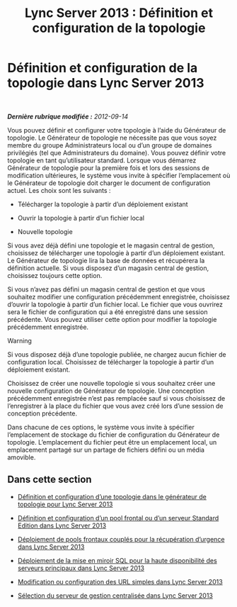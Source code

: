 ﻿---
title: 'Lync Server 2013 : Définition et configuration de la topologie'
TOCTitle: Définition et configuration de la topologie
ms:assetid: 51d1601e-4f83-48d4-ad08-3b4d5e2003aa
ms:mtpsurl: https://technet.microsoft.com/fr-fr/library/Gg398339(v=OCS.15)
ms:contentKeyID: 49297210
ms.date: 05/20/2016
mtps_version: v=OCS.15
ms.translationtype: HT
---

# Définition et configuration de la topologie dans Lync Server 2013

 

_**Dernière rubrique modifiée :** 2012-09-14_

Vous pouvez définir et configurer votre topologie à l’aide du Générateur de topologie. Le Générateur de topologie ne nécessite pas que vous soyez membre du groupe Administrateurs local ou d’un groupe de domaines privilégiés (tel que Administrateurs du domaine). Vous pouvez définir votre topologie en tant qu’utilisateur standard. Lorsque vous démarrez Générateur de topologie pour la première fois et lors des sessions de modification ultérieures, le système vous invite à spécifier l’emplacement où le Générateur de topologie doit charger le document de configuration actuel. Les choix sont les suivants :

  - Télécharger la topologie à partir d’un déploiement existant

  - Ouvrir la topologie à partir d’un fichier local

  - Nouvelle topologie

Si vous avez déjà défini une topologie et le magasin central de gestion, choisissez de télécharger une topologie à partir d’un déploiement existant. Le Générateur de topologie lira la base de données et récupérera la définition actuelle. Si vous disposez d’un magasin central de gestion, choisissez toujours cette option.

Si vous n’avez pas défini un magasin central de gestion et que vous souhaitez modifier une configuration précédemment enregistrée, choisissez d’ouvrir la topologie à partir d’un fichier local. Le fichier que vous ouvrirez sera le fichier de configuration qui a été enregistré dans une session précédente. Vous pouvez utiliser cette option pour modifier la topologie précédemment enregistrée.

> [!WARNING]  
> Si vous disposez déjà d’une topologie publiée, ne chargez aucun fichier de configuration local. Choisissez de télécharger la topologie à partir d’un déploiement existant.

Choisissez de créer une nouvelle topologie si vous souhaitez créer une nouvelle configuration de Générateur de topologie. Une conception précédemment enregistrée n’est pas remplacée sauf si vous choisissez de l’enregistrer à la place du fichier que vous avez créé lors d’une session de conception précédente.

Dans chacune de ces options, le système vous invite à spécifier l’emplacement de stockage du fichier de configuration du Générateur de topologie. L’emplacement du fichier peut être un emplacement local, un emplacement partagé sur un partage de fichiers défini ou un média amovible.

## Dans cette section

  - [Définition et configuration d’une topologie dans le générateur de topologie pour Lync Server 2013](lync-server-2013-define-and-configure-a-topology-in-topology-builder.md)

  - [Définition et configuration d’un pool frontal ou d’un serveur Standard Edition dans Lync Server 2013](lync-server-2013-define-and-configure-a-front-end-pool-or-standard-edition-server.md)

  - [Déploiement de pools frontaux couplés pour la récupération d’urgence dans Lync Server 2013](lync-server-2013-deploying-paired-front-end-pools-for-disaster-recovery.md)

  - [Déploiement de la mise en miroir SQL pour la haute disponibilité des serveurs principaux dans Lync Server 2013](lync-server-2013-deploying-sql-mirroring-for-back-end-server-high-availability.md)

  - [Modification ou configuration des URL simples dans Lync Server 2013](lync-server-2013-edit-or-configure-simple-urls.md)

  - [Sélection du serveur de gestion centralisée dans Lync Server 2013](lync-server-2013-select-the-central-management-server.md)

